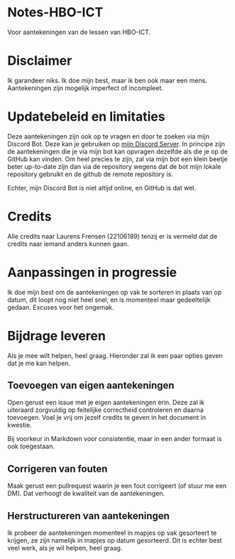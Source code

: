 # Notes-HBO-ICT
Voor aantekeningen van de lessen van HBO-ICT.

# Disclaimer
Ik garandeer niks. Ik doe mijn best, maar ik ben ook maar een mens. Aantekeningen zijn mogelijk imperfect of incompleet.

# Updatebeleid en limitaties
Deze aantekeningen zijn ook op te vragen en door te zoeken via mijn Discord Bot. Deze kan je gebruiken op [mijn Discord Server](https://discord.gg/gJBemEsrQZ). In principe zijn de aantekeningen die je via mijn bot kan opvragen dezelfde als die je op de GitHub kan vinden. Om heel precies te zijn, zal via mijn bot een klein beetje beter up-to-date zijn dan via de repository wegens dat de bot mijn lokale repository gebruikt en de github de remote repository is.

Echter, mijn Discord Bot is niet altijd online, en GitHub is dat wel.

# Credits
Alle credits naar Laurens Frensen (22106189) tenzij er is vermeld dat de credits naar iemand anders kunnen gaan.

# Aanpassingen in progressie
Ik doe mijn best om de aantekeningen op vak te sorteren in plaats van op datum, dit loopt nog niet heel snel, en is momenteel maar gedeeltelijk gedaan. Excuses voor het ongemak.

# Bijdrage leveren
Als je mee wilt helpen, heel graag. Hieronder zal ik een paar opties geven dat je me kan helpen.

## Toevoegen van eigen aantekeningen
Open gerust een issue met je eigen aantekeningen erin. Deze zal ik uiteraard zorgvuldig op feitelijke correctheid controleren en daarna toevoegen. Voel je vrij om jezelf credits te geven in het document in kwestie.

Bij voorkeur in Markdown voor consistentie, maar in een ander formaat is ook toegestaan.

## Corrigeren van fouten
Maak gerust een pullrequest waarin je een fout corrigeert (of stuur me een DM). Dat verhoogt de kwaliteit van de aantekeningen.

## Herstructureren van aantekeningen
Ik probeer de aantekeningen momenteel in mapjes op vak gesorteert te krijgen, ze zijn namelijk in mapjes op datum gesorteerd. Dit is echter best veel werk, als je wil helpen, heel graag.
